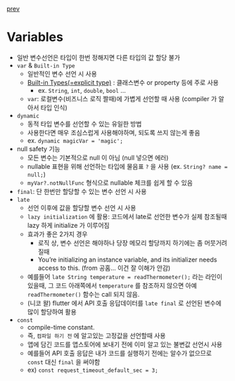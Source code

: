 [prev](../README.md)

# Variables

- 일반 변수선언은 타입이 한번 정해지면 다른 타입의 값 할당 불가
- `var` & `Built-in Type`
  - 일반적인 변수 선언 시 사용
  - [Built-in Types(=explicit type)](https://dart.dev/guides/language/language-tour#built-in-types) : 클래스변수 or property 등에 주로 사용
    - ex. `String`, `int`, `double`, `bool` ...
  - `var`: 로컬변수(비즈니스 로직 짤때)에 가볍게 선언할 때 사용 (compiler 가 알아서 타입 인식)
- `dynamic`
  - 동적 타입 변수를 선언할 수 있는 유일한 방법
  - 사용한다면 매우 조심스럽게 사용해야하며, 되도록 쓰지 않는게 좋음
  - ex. `dynamic magicVar = 'magic';`
- null safety 기능
  - 모든 변수는 기본적으로 null 이 아님 (null 넣으면 에러)
  - nullable 표현을 위해 선언하는 타입에 물음표 `?` 을 사용 (ex. `String? name = null;`)
  - `myVar?.notNullFunc` 형식으로 nullable 체크를 쉽게 할 수 있음
- `final`: 단 한번만 할당할 수 있는 변수 선언 시 사용
- `late`
  - 선언 이후에 값을 할당할 변수 선언 시 사용
  - `lazy initialization` 에 활용: 코드에서 late로 선언한 변수가 실제 참조될때 lazy 하게 initialize 가 이루어짐
  - 효과가 좋은 2가지 경우
    - 로직 상, 변수 선언은 해야하나 당장 메모리 할당까지 하기에는 좀 머뭇거려질때
    - You’re initializing an instance variable, and its initializer needs access to this. (from 공홈... 이건 잘 이해가 안감)
  - 예를들어 `late String temperature = readThermometer();` 라는 라인이 있을때, 그 코드 아래쪽에서 `temperature` 를 참조하지 않으면 아예 `readThermometer()` 함수는 call 되지 않음.
  - (니코 왈) flutter 에서 API 호출 응답데이터를 `late final` 로 선언된 변수에 많이 할당하여 활용
- `const`
  - compile-time constant.
  - 즉, `컴파일 하기 전` 에 알고있는 고정값을 선언할때 사용
  - 앱에 담긴 코드를 앱스토어에 보내기 전에 이미 알고 있는 불변값 선언시 사용
  - 예를들어 API 호출 응답은 내가 코드를 실행하기 전에는 알수가 없으므로 `const` 대신 `final` 을 써야함
  - ex) `const request_timeout_default_sec = 3;`